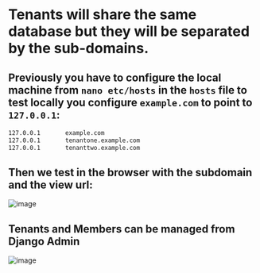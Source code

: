 # Tenants will share the same database but they will be separated by the sub-domains.

## Previously you have to configure the local machine from `nano etc/hosts` in the `hosts` file to test locally you configure `example.com` to point to `127.0.0.1`:

```bash
127.0.0.1       example.com
127.0.0.1       tenantone.example.com
127.0.0.1       tenanttwo.example.com
```
## Then we test in the browser with the subdomain and the view url:

![image](https://github.com/user-attachments/assets/5aa0448c-7619-4963-8f88-42d2291c756b)

## Tenants and Members can be managed from Django Admin

![image](https://github.com/user-attachments/assets/00664c80-fb1b-4775-aa35-aca524844c02)


